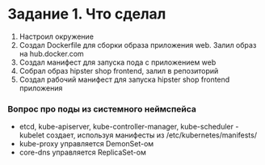 # Задание 1. Что сделал
1. Настроил окружение
2. Создал Dockerfile для сборки образа приложения web. Залил образ на hub.docker.com
3. Создал манифест для запуска пода с приложeнием web
4. Собрал образ hipster shop frontend, залил в репозиторий
5. Создал рабочий манифест для запуска hipster shop frontend приложения

### Вопрос про поды из системного неймспейса
* etcd, kube-apiserver, kube-controller-manager, kube-scheduler - kubelet создает, используя манифесты из /etc/kubernetes/manifests/
* kube-proxy управляется DemonSet-ом
* core-dns управляется ReplicaSet-ом
